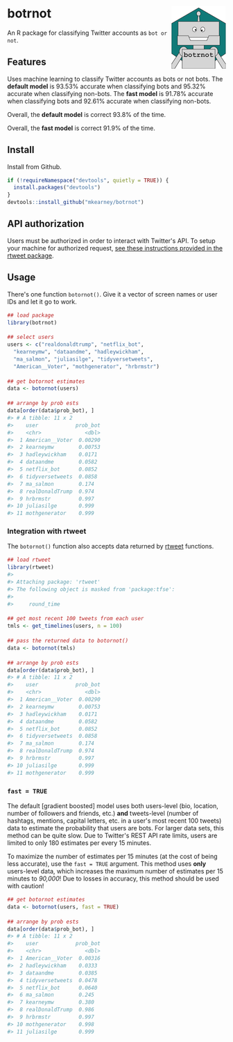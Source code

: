
botrnot <img src="man/figures/logo.png" align="right" />
========================================================

An R package for classifying Twitter accounts as `bot or not`.

Features
--------

Uses machine learning to classify Twitter accounts as bots or not bots. The **default model** is 93.53% accurate when classifying bots and 95.32% accurate when classifying non-bots. The **fast model** is 91.78% accurate when classifying bots and 92.61% accurate when classifying non-bots.

Overall, the **default model** is correct 93.8% of the time.

Overall, the **fast model** is correct 91.9% of the time.

Install
-------

Install from Github.

``` r
if (!requireNamespace("devtools", quietly = TRUE)) {
  install.packages("devtools")
}
devtools::install_github("mkearney/botrnot")
```

API authorization
-----------------

Users must be authorized in order to interact with Twitter's API. To setup your machine for authorized request, [see these instructions provided in the rtweet package](http://rtweet.info/articles/auth.html).

Usage
-----

There's one function `botornot()`. Give it a vector of screen names or user IDs and let it go to work.

``` r
## load package
library(botrnot)

## select users
users <- c("realdonaldtrump", "netflix_bot",
  "kearneymw", "dataandme", "hadleywickham",
  "ma_salmon", "juliasilge", "tidyversetweets", 
  "American__Voter", "mothgenerator", "hrbrmstr")

## get botornot estimates
data <- botornot(users)

## arrange by prob ests
data[order(data$prob_bot), ]
#> # A tibble: 11 x 2
#>    user            prob_bot
#>    <chr>              <dbl>
#>  1 American__Voter  0.00290
#>  2 kearneymw        0.00753
#>  3 hadleywickham    0.0171 
#>  4 dataandme        0.0582 
#>  5 netflix_bot      0.0852 
#>  6 tidyversetweets  0.0858 
#>  7 ma_salmon        0.174  
#>  8 realDonaldTrump  0.974  
#>  9 hrbrmstr         0.997  
#> 10 juliasilge       0.999  
#> 11 mothgenerator    0.999
```

### Integration with rtweet

The `botornot()` function also accepts data returned by [rtweet](http://rtweet.info) functions.

``` r
## load rtweet
library(rtweet)
#> 
#> Attaching package: 'rtweet'
#> The following object is masked from 'package:tfse':
#> 
#>     round_time

## get most recent 100 tweets from each user
tmls <- get_timelines(users, n = 100)

## pass the returned data to botornot()
data <- botornot(tmls)

## arrange by prob ests
data[order(data$prob_bot), ]
#> # A tibble: 11 x 2
#>    user            prob_bot
#>    <chr>              <dbl>
#>  1 American__Voter  0.00290
#>  2 kearneymw        0.00753
#>  3 hadleywickham    0.0171 
#>  4 dataandme        0.0582 
#>  5 netflix_bot      0.0852 
#>  6 tidyversetweets  0.0858 
#>  7 ma_salmon        0.174  
#>  8 realDonaldTrump  0.974  
#>  9 hrbrmstr         0.997  
#> 10 juliasilge       0.999  
#> 11 mothgenerator    0.999
```

### `fast = TRUE`

The default \[gradient boosted\] model uses both users-level (bio, location, number of followers and friends, etc.) **and** tweets-level (number of hashtags, mentions, capital letters, etc. in a user's most recent 100 tweets) data to estimate the probability that users are bots. For larger data sets, this method can be quite slow. Due to Twitter's REST API rate limits, users are limited to only 180 estimates per every 15 minutes.

To maximize the number of estimates per 15 minutes (at the cost of being less accurate), use the `fast = TRUE` argument. This method uses **only** users-level data, which increases the maximum number of estimates per 15 minutes to *90,000*! Due to losses in accuracy, this method should be used with caution!

``` r
## get botornot estimates
data <- botornot(users, fast = TRUE)

## arrange by prob ests
data[order(data$prob_bot), ]
#> # A tibble: 11 x 2
#>    user            prob_bot
#>    <chr>              <dbl>
#>  1 American__Voter  0.00316
#>  2 hadleywickham    0.0333 
#>  3 dataandme        0.0385 
#>  4 tidyversetweets  0.0478 
#>  5 netflix_bot      0.0640 
#>  6 ma_salmon        0.245  
#>  7 kearneymw        0.380  
#>  8 realDonaldTrump  0.986  
#>  9 hrbrmstr         0.997  
#> 10 mothgenerator    0.998  
#> 11 juliasilge       0.999
```
